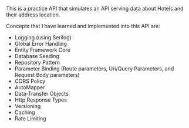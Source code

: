 This is a practice API that simulates an API serving data about Hotels and their address location.

Concepts that I have learned and implemented into this API are:

- Logging (using Serilog)
- Global Error Handling
- Entity Framework Core
- Database Seeding
- Repository Pattern
- Parameter Binding (Route parameters, Uri/Query Parameters, and Request Body parameters)
- CORS Policy
- AutoMapper
- Data-Transfer Objects
- Http Response Types
- Versioning
- Caching
- Rate Limiting
